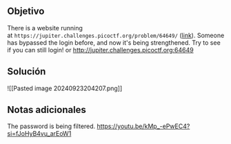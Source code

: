
## Objetivo
There is a website running at `https://jupiter.challenges.picoctf.org/problem/64649/` ([link](https://jupiter.challenges.picoctf.org/problem/64649/)). Someone has bypassed the login before, and now it's being strengthened. Try to see if you can still login! or http://jupiter.challenges.picoctf.org:64649
## Solución

![[Pasted image 20240923204207.png]]
## Notas adicionales
The password is being filtered.
https://youtu.be/kMp_-ePwEC4?si=fJoHyB4vu_arEoW1


